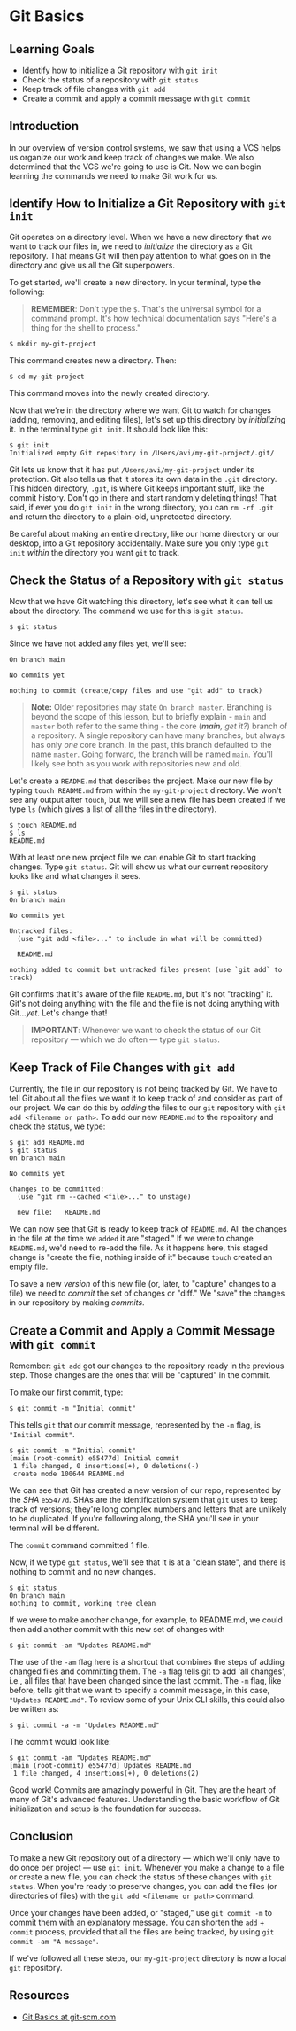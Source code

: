 # Git Basics

## Learning Goals

- Identify how to initialize a Git repository with `git init`
- Check the status of a repository with `git status`
- Keep track of file changes with `git add`
- Create a commit and apply a commit message with `git commit`

## Introduction

In our overview of version control systems, we saw that using a VCS helps us
organize our work and keep track of changes we make. We also determined that the
VCS we're going to use is Git. Now we can begin learning the commands we need to
make Git work for us.

## Identify How to Initialize a Git Repository with `git init`

Git operates on a directory level. When we have a new directory that we want to
track our files in, we need to _initialize_ the directory as a Git repository.
That means Git will then pay attention to what goes on in the directory and give
us all the Git superpowers.

To get started, we'll create a new directory. In your terminal, type the
following:

> **REMEMBER**: Don't type the `$`. That's the universal symbol for a command
> prompt. It's how technical documentation says "Here's a thing for the shell to
> process."

```console
$ mkdir my-git-project
```

This command creates new a directory. Then:

```console
$ cd my-git-project
```

This command moves into the newly created directory.

Now that we're in the directory where we want Git to watch for changes (adding,
removing, and editing files), let's set up this directory by _initializing_ it.
In the terminal type `git init`. It should look like this:

```console
$ git init
Initialized empty Git repository in /Users/avi/my-git-project/.git/
```

Git lets us know that it has put `/Users/avi/my-git-project` under its protection.
Git also tells us that it stores its own data in the `.git` directory. This hidden
directory, `.git`, is where Git keeps important stuff, like the commit
history. Don't go in there and start randomly deleting things! That said, if ever
you do `git init` in the wrong directory, you can `rm -rf .git` and return the
directory to a plain-old, unprotected directory.

Be careful about making an entire directory, like our home directory or our
desktop, into a Git repository accidentally. Make sure you only type `git init`
_within_ the directory you want `git` to track.

## Check the Status of a Repository with `git status`

Now that we have Git watching this directory, let's see what it can tell us
about the directory. The command we use for this is `git status`.

```console
$ git status
```

Since we have not added any files yet, we'll see:

```console
On branch main

No commits yet

nothing to commit (create/copy files and use "git add" to track)
```

> **Note:** Older repositories may state `On branch master`. Branching is beyond
> the scope of this lesson, but to briefly explain - `main` and `master` both
> refer to the same thing - the core (_**main**, get it?_) branch of a
> repository. A single repository can have many branches, but always has only
> _one_ core branch. In the past, this branch defaulted to the name `master`.
> Going forward, the branch will be named `main`. You'll likely see both as you
> work with repositories new and old.

Let's create a `README.md` that describes the project. Make our new file by
typing `touch README.md` from within the `my-git-project` directory. We won't
see any output after `touch`, but we will see a new file has been created if we
type `ls` (which gives a list of all the files in the directory).

```console
$ touch README.md
$ ls
README.md
```

With at least one new project file we can enable Git to start tracking changes.
Type `git status`. Git will show us what our current repository looks like and
what changes it sees.

```console
$ git status
On branch main

No commits yet

Untracked files:
  (use "git add <file>..." to include in what will be committed)

  README.md

nothing added to commit but untracked files present (use `git add` to track)
```

Git confirms that it's aware of the file `README.md`, but it's not "tracking"
it. Git's not doing anything with the file and the file is not doing anything
with Git..._yet_. Let's change that!

> **IMPORTANT**: Whenever we want to check the status of our Git repository —
> which we do often — type `git status`.

## Keep Track of File Changes with `git add`

Currently, the file in our repository is not being tracked by Git. We have to
tell Git about all the files we want it to keep track of and consider as part of
our project. We can do this by _adding_ the files to our `git` repository with
`git add <filename or path>`. To add our new `README.md` to the repository and
check the status, we type:

```console
$ git add README.md
$ git status
On branch main

No commits yet

Changes to be committed:
  (use "git rm --cached <file>..." to unstage)

  new file:   README.md
```

We can now see that Git is ready to keep track of `README.md`. All the changes
in the file at the time we `added` it are "staged." If we were to change
`README.md`, we'd need to re-add the file. As it happens here, this staged
change is "create the file, nothing inside of it" because `touch` created an
empty file.

To save a new _version_ of this new file (or, later, to "capture" changes to a
file) we need to _commit_ the set of changes or "diff." We "save" the changes in
our repository by making _commits_.

## Create a Commit and Apply a Commit Message with `git commit`

Remember: `git add` got our changes to the repository ready in the previous
step. Those changes are the ones that will be "captured" in the commit.

To make our first commit, type:

```console
$ git commit -m "Initial commit"
```

This tells `git` that our commit message, represented by the `-m` flag, is
`"Initial commit"`.

```console
$ git commit -m "Initial commit"
[main (root-commit) e55477d] Initial commit
 1 file changed, 0 insertions(+), 0 deletions(-)
 create mode 100644 README.md
```

We can see that Git has created a new version of our repo, represented by the
_SHA_ `e55477d`. SHAs are the identification system that `git` uses to keep
track of versions; they're long complex numbers and letters that are unlikely to
be duplicated. If you're following along, the SHA you'll see in your terminal
will be different.

The `commit` command committed 1 file.

Now, if we type `git status`, we'll see that it is at a "clean state", and there
is nothing to commit and no new changes.

```console
$ git status
On branch main
nothing to commit, working tree clean
```

If we were to make another change, for example, to README.md, we could then add
another commit with this new set of changes with

```console
$ git commit -am "Updates README.md"
```

The use of the `-am` flag here is a shortcut that combines the steps of adding
changed files and committing them. The `-a` flag tells git to add 'all changes',
i.e., all files that have been changed since the last commit. The `-m` flag,
like before, tells git that we want to specify a commit message, in this case,
`"Updates README.md"`. To review some of your Unix CLI skills, this could also
be written as:

```console
$ git commit -a -m "Updates README.md"
```

The commit would look like:

```console
$ git commit -am "Updates README.md"
[main (root-commit) e55477d] Updates README.md
 1 file changed, 4 insertions(+), 0 deletions(2)
```

Good work! Commits are amazingly powerful in Git. They are the heart of many of
Git's advanced features. Understanding the basic workflow of Git initialization
and setup is the foundation for success.

## Conclusion

To make a new Git repository out of a directory — which we'll only have to
do once per project — use `git init`. Whenever you make a change to a file
or create a new file, you can check the status of these changes with
`git status`. When you're ready to preserve changes, you can add the files (or
directories of files) with the `git add <filename or path>` command.

Once your changes have been added, or "staged," use `git commit -m` to commit
them with an explanatory message. You can shorten the `add` + `commit` process,
provided that all the files are being tracked, by using
`git commit -am "A message"`.

If we've followed all these steps, our `my-git-project` directory is now a local
`git` repository.

## Resources

- [Git Basics at git-scm.com](https://git-scm.com/book/en/v1/Git-Basics)
